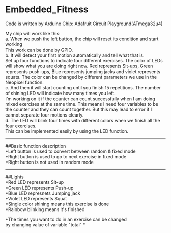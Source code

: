 # Embedded_Fitness
Code is written by Arduino
Chip: Adafruit Circuit Playground(ATmega32u4)

My chip will work like this:  
a.	When we push the left button, the chip will reset its condition and start working  
This work can be done by GPIO.  
b.	It will detect your first motion automatically and tell what that is.  
  Set up four functions to indicate four different exercises. The color of LEDs will show what you are doing right now. Red represents Sit-ups, Green represents push-ups, Blue represents jumping jacks and violet represents squats. The color can be changed by different parameters we use in the Neopixel function.  
c.	And then it will start counting until you finish 15 repetitions. The number of shining LED will indicate how many times you left.   
I’m working on it if the counter can count successfully when I am doing mixed exercises at the same time. This means I need four variables to be the counter and they can count together. But this may lead to error if I cannot separate four motions clearly.  
d.	The LED will blink four times with different colors when we finish all the four exercises.  
  This can be implemented easily by using the LED function.
  
---
##Basic function description                        
*Left button is used to convert between random & fixed mode  
*Right button is used to go to next exercise in fixed mode   
*Right button is not used in random mode   

---
##Lights  
*Red   LED represents Sit-up                                 
*Green LED represents Push-up                                
*Blue  LED represnets Jumping jack                           
*Violet LED represents Squat                                 
*Single color shining means this exercise is done            
*Rainbow blinking means it's finished                       
  
*The times you want to do in an exercise can be changed      
  by changing value of variable "total"      *             

